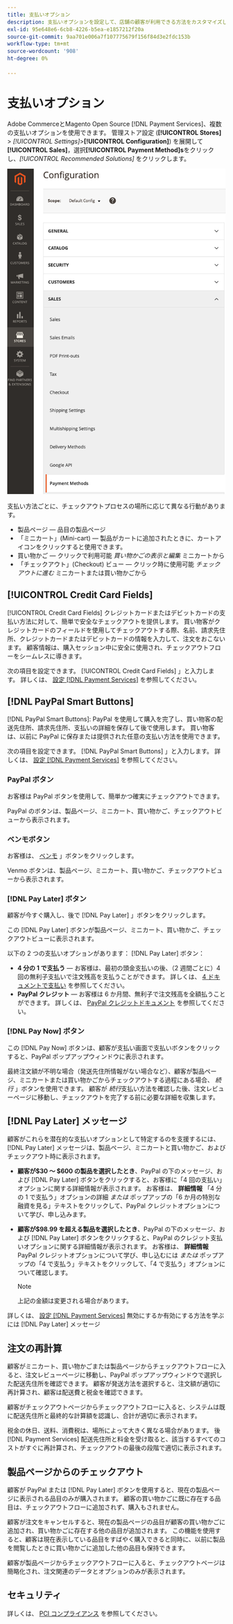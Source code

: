 ```yaml
---
title: 支払いオプション
description: 支払いオプションを設定して、店舗の顧客が利用できる方法をカスタマイズします。
exl-id: 95e648e6-6cb8-4226-b5ea-e1857212f20a
source-git-commit: 9aa701e006a7f107775679f156f84d3e2fdc153b
workflow-type: tm+mt
source-wordcount: '908'
ht-degree: 0%

---
```


# 支払いオプション

Adobe CommerceとMagento Open Source [!DNL Payment Services]、複数の支払いオプションを使用できます。 管理ストア設定 (**[!UICONTROL Stores]** > _[!UICONTROL Settings]_>**[!UICONTROL Configuration]**) を展開して&#x200B;**[!UICONTROL Sales]**，選択&#x200B;**[!UICONTROL Payment Method]s**をクリックし、_[!UICONTROL Recommended Solutions]_ をクリックします。

![支払い方法ビュー](assets/methods-view.png)

支払い方法ごとに、チェックアウトプロセスの場所に応じて異なる行動があります。

* 製品ページ — 品目の製品ページ
* 「ミニカート」(Mini-cart) — 製品がカートに追加されたときに、カートアイコンをクリックすると使用できます。
* 買い物かご — クリックで利用可能 _買い物かごの表示と編集_ ミニカートから
* 「チェックアウト」(Checkout) ビュー — クリック時に使用可能 _チェックアウトに進む_ ミニカートまたは買い物かごから

## [!UICONTROL Credit Card Fields]

[!UICONTROL Credit Card Fields] クレジットカードまたはデビットカードの支払い方法に対して、簡単で安全なチェックアウトを提供します。 買い物客がクレジットカードのフィールドを使用してチェックアウトする際、名前、請求先住所、クレジットカードまたはデビットカードの情報を入力して、注文をおこないます。 顧客情報は、購入セッション中に安全に使用され、チェックアウトフローをシームレスに導きます。

次の項目を設定できます。 [!UICONTROL Credit Card Fields] 」と入力します。 詳しくは、 [設定 [!DNL Payment Services]](configure-admin.md#configure-credit-card-fields) を参照してください。

## [!DNL PayPal Smart Buttons]

[!DNL PayPal Smart Buttons]: PayPal を使用して購入を完了し、買い物客の配送先住所、請求先住所、支払いの詳細を保存して後で使用します。 買い物客は、以前に PayPal に保存または提供された任意の支払い方法を使用できます。

次の項目を設定できます。 [!DNL PayPal Smart Buttons] 」と入力します。 詳しくは、 [設定 [!DNL Payment Services]](configure-admin.md#configure-paypal-smart-buttons) を参照してください。

### PayPal ボタン

お客様は PayPal ボタンを使用して、簡単かつ確実にチェックアウトできます。

PayPal のボタンは、製品ページ、ミニカート、買い物かご、チェックアウトビューから表示されます。

### ベンモボタン

お客様は、 [ベンモ](https://venmo.com/) 」ボタンをクリックします。

Venmo ボタンは、製品ページ、ミニカート、買い物かご、チェックアウトビューから表示されます。

### [!DNL Pay Later] ボタン

顧客が今すぐ購入し、後で [!DNL Pay Later] 」ボタンをクリックします。

この [!DNL Pay Later] ボタンが製品ページ、ミニカート、買い物かご、チェックアウトビューに表示されます。

以下の 2 つの支払いオプションがあります： [!DNL Pay Later] ボタン：

* **4 分の 1 で支払う** — お客様は、最初の頭金支払いの後、（2 週間ごとに）4 回の無利子支払いで注文残高を支払うことができます。 詳しくは、 [4 ドキュメントで支払い](https://www.paypal.com/us/digital-wallet/ways-to-pay/buy-now-pay-later) を参照してください。
* **PayPal クレジット** — お客様は 6 か月間、無利子で注文残高を全額払うことができます。 詳しくは、 [PayPal クレジットドキュメント](https://www.paypal.com/us/webapps/mpp/paypal-credit) を参照してください。

### [!DNL Pay Now] ボタン

この [!DNL Pay Now] ボタンは、顧客が支払い画面で支払いボタンをクリックすると、PayPal ポップアップウィンドウに表示されます。

最終注文額が不明な場合（発送先住所情報がない場合など）、顧客が製品ページ、ミニカートまたは買い物かごからチェックアウトする過程にある場合、 _続行_ 」ボタンを使用できます。 顧客が _続行_&#x200B;支払い方法を確認した後、注文レビューページに移動し、チェックアウトを完了する前に必要な詳細を収集します。

## [!DNL Pay Later] メッセージ

顧客がこれらを潜在的な支払いオプションとして特定するのを支援するには、 [!DNL Pay Later] メッセージは、製品ページ、ミニカートと買い物かご、およびチェックアウト時に表示されます。

* **顧客が$30 ～ $600 の製品を選択したとき**、PayPal の下のメッセージ、および [!DNL Pay Later] ボタンをクリックすると、お客様に「4 回の支払い」オプションに関する詳細情報が表示されます。 お客様は、 **詳細情報** 「4 分の 1 で支払う」オプションの詳細 _または_ ポップアップの「6 か月の特別な融資を見る」テキストをクリックして、PayPal クレジットオプションについて学び、申し込みます。
* **顧客が$98.99 を超える製品を選択したとき**、PayPal の下のメッセージ、および [!DNL Pay Later] ボタンをクリックすると、PayPal のクレジット支払いオプションに関する詳細情報が表示されます。 お客様は、 **詳細情報** PayPal クレジットオプションについて学び、申し込むには _または_ ポップアップの「4 で支払う」テキストをクリックして、「4 で支払う」オプションについて確認します。

   >[!NOTE]
   >
   >上記の金額は変更される場合があります。

詳しくは、 [設定 [!DNL Payment Services]](configure-admin.md#configure-paypal-smart-buttons) 無効にするか有効にする方法を学ぶには [!DNL Pay Later] メッセージ

## 注文の再計算

顧客がミニカート、買い物かごまたは製品ページからチェックアウトフローに入ると、注文レビューページに移動し、PayPal ポップアップウィンドウで選択した配送先住所を確認できます。 顧客が発送方法を選択すると、注文額が適切に再計算され、顧客は配送費と税金を確認できます。

顧客がチェックアウトページからチェックアウトフローに入ると、システムは既に配送先住所と最終的な計算額を認識し、合計が適切に表示されます。

税金の休日、送料、消費税は、場所によって大きく異なる場合があります。 後 [!DNL Payment Services] 配送先住所と料金を受け取ると、該当するすべてのコストがすぐに再計算され、チェックアウトの最後の段階で適切に表示されます。

## 製品ページからのチェックアウト

顧客が PayPal または [!DNL Pay Later] ボタンを使用すると、現在の製品ページに表示される品目のみが購入されます。 顧客の買い物かごに既に存在する品目は、チェックアウトフローに追加されず、購入もされません。

顧客が注文をキャンセルすると、現在の製品ページの品目が顧客の買い物かごに追加され、買い物かごに存在する他の品目が追加されます。 この機能を使用すると、顧客は現在表示している品目をすばやく購入できると同時に、以前に製品を閲覧したときに買い物かごに追加した他の品目も保持できます。

顧客が製品ページからチェックアウトフローに入ると、チェックアウトページは簡略化され、注文関連のデータとオプションのみが表示されます。

## セキュリティ

詳しくは、 [PCI コンプライアンス](security.md#pci-compliance) を参照してください。
